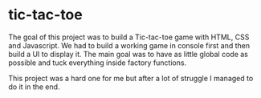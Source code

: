 # tic-tac-toe

The goal of this project was to build a Tic-tac-toe game with HTML, CSS and Javascript. We had to build a working game in console first and then build a UI to display it. The main goal was to have as little global code as possible and tuck everything inside factory functions.

This project was a hard one for me but after a lot of struggle I managed to do it in the end.